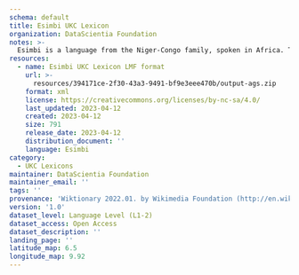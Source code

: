 ```yaml
---
schema: default
title: Esimbi UKC Lexicon
organization: DataScientia Foundation
notes: >-
  Esimbi is a language from the Niger-Congo family, spoken in Africa. The UKC Lexicon of Esimbi is represented as a lexico-semantic network. It consists of words, word senses, synsets, as well as sense-level and synset-level relationships.
resources:
  - name: Esimbi UKC Lexicon LMF format
    url: >-
      resources/394171ce-2f30-43a3-9491-bf9e3eee470b/output-ags.zip
    format: xml
    license: https://creativecommons.org/licenses/by-nc-sa/4.0/
    last_updated: 2023-04-12
    created: 2023-04-12
    size: 791
    release_date: 2023-04-12
    distribution_document: ''
    language: Esimbi
category:
  - UKC Lexicons
maintainer: DataScientia Foundation
maintainer_email: ''
tags: ''
provenance: 'Wiktionary 2022.01. by Wikimedia Foundation (http://en.wiktionary.org); Princeton WordNet 2.1 by Princeton University (https://wordnet.princeton.edu)'
version: '1.0'
dataset_level: Language Level (L1-2)
dataset_access: Open Access
dataset_description: ''
landing_page: ''
latitude_map: 6.5
longitude_map: 9.92
---
```

